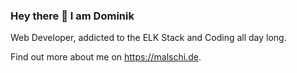 ### Hey there 👋 I am Dominik 

Web Developer, addicted to the ELK Stack and Coding all day long. 

Find out more about me on https://malschi.de.
